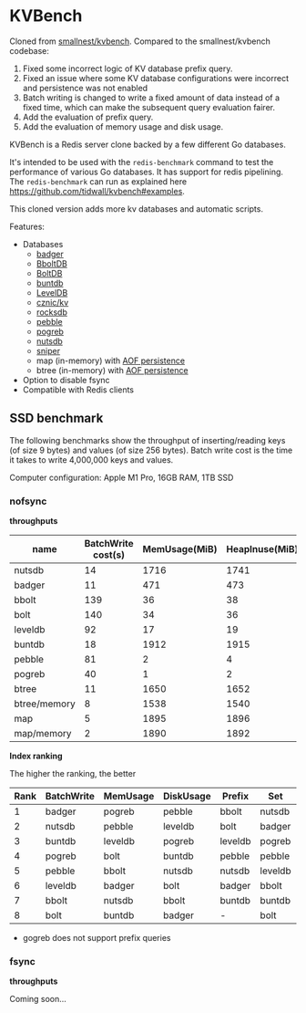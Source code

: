 # KVBench

Cloned from [smallnest/kvbench](https://github.com/smallnest/kvbench). Compared to the smallnest/kvbench codebase:
1. Fixed some incorrect logic of KV database prefix query.
2. Fixed an issue where some KV database configurations were incorrect and persistence was not enabled
3. Batch writing is changed to write a fixed amount of data instead of a fixed time, which can make the subsequent query evaluation fairer.
4. Add the evaluation of prefix query.
5. Add the evaluation of memory usage and disk usage.

KVBench is a Redis server clone backed by a few different Go databases. 

It's intended to be used with the `redis-benchmark` command to test the
performance of various Go databases.  It has support for redis pipelining. The
`redis-benchmark` can run as explained here https://github.com/tidwall/kvbench#examples.

This cloned version adds more kv databases and automatic scripts.

Features:

- Databases
  - [badger](https://github.com/dgraph-io/badger)
  - [BboltDB](https://go.etcd.io/bbolt)
  - [BoltDB](https://github.com/boltdb/bolt)
  - [buntdb](https://github.com/tidwall/buntdb)
  - [LevelDB](https://github.com/syndtr/goleveldb)
  - [cznic/kv](https://github.com/cznic/kv)
  - [rocksdb](https://github.com/tecbot/gorocksdb)
  - [pebble](https://github.com/cockroachdb/pebble)
  - [pogreb](https://github.com/akrylysov/pogreb)
  - [nutsdb](https://github.com/xujiajun/nutsdb)
  - [sniper](https://github.com/recoilme/sniper)
  - map (in-memory) with [AOF persistence](https://redis.io/topics/persistence)
  - btree (in-memory) with [AOF persistence](https://redis.io/topics/persistence)
- Option to disable fsync
- Compatible with Redis clients


## SSD benchmark
The following benchmarks show the throughput of inserting/reading keys (of size
9 bytes) and values (of size 256 bytes). Batch write cost is the time it takes to write 4,000,000 keys and values.

Computer configuration: Apple M1 Pro, 16GB RAM, 1TB SSD

### nofsync

**throughputs**

| name | BatchWrite cost(s) | MemUsage(MiB) | HeapInuse(MiB) | DiskUsage(MiB) | Keys op/s | Set op/s | Get op/s | Setmixed op/s | Getmixed op/s | Del op/s |
| --- | --- | --- | --- | --- | -- | --- | --- | --- | --- | --- |
| nutsdb | 14 | 1716 | 1741 | 1280 | 135690 | 112565 | 1604634 | 24623 | 274211 | 147513 |
| badger | 11 | 471 | 473 | 2369 | 27352 | 87116 | 547923 | 8317 | 376446 | 121904 |
| bbolt | 139 | 36 | 38 | 1584 | 739850 | 22814 | 781529 | 11605 | 603891 | 92845 |
| bolt | 140 | 34 | 36 | 1584 | 733836 | 19607 | 731267 | 9719 | 542892 | 22224 |
| leveldb | 92 | 17 | 19 | 1060 | 175546 | 56641 | 481400 | 37804 | 94591 | 390857 |
| buntdb | 18 | 1912 | 1915 | 1264 | 411 | 19757 | 2098415 | 8102 | 82720 | 267903 |
| pebble | 81 | 2 | 4 | 1052 | 168755 | 62585 | 559572 | 66058 | 67319 | 384918 |
| pogreb | 40 | 1 | 2 | 1154 | - | 77509 | 2256807 | 45270 | 457269 | 1179826 |
| btree | 11 | 1650 | 1652 | 1113 | 1096963 | 189305 | 2293178 | 64222 | 658351 | 1418046 |
| btree/memory | 8 | 1538 | 1540 | 1018058 | 919914 | 2215700 | 68597 | 806471 | 815062 |  |
| map | 5 | 1895 | 1896 | 1113 | 2364810 | 181388 | 5585045 | 98508 | 1111368 | 2514275 |
| map/memory | 2 | 1890 | 1892 | 2397553 | 1084926 | 5380740 | 125090 | 1994535 | 1991464 |  |

**Index ranking**

The higher the ranking, the better

| Rank | BatchWrite | MemUsage | DiskUsage | Prefix  | Set | Get | Setmixed | Getmixed | Delete  |
|------|-----------| --- | --- |---------| --- | --- | --- | --- |---------|
| 1    | badger    | pogreb | pebble | bbolt   | nutsdb | pogreb | pebble | bbolt | pogreb  |
| 2    | nutsdb    | pebble | leveldb | bolt    | badger | buntdb | pogreb | bolt | leveldb |
| 3    | buntdb    | leveldb | pogreb | leveldb | pogreb | nutsdb | leveldb | pogreb | pebble  |
| 4    | pogreb    | bolt | buntdb | pebble  | pebble | bbolt | nutsdb | badger | buntdb  |
| 5    | pebble    | bbolt | nutsdb | nutsdb  | leveldb | bolt | bbolt | nutsdb | nutsdb  |
| 6    | leveldb   | badger | bolt | badger  | bbolt | pebble | bolt | leveldb | badger  |
| 7    | bbolt     | nutsdb | bbolt | buntdb  | buntdb | badger | badger | buntdb | bbolt   |
| 8    | bolt      | buntdb | badger | -       | bolt | leveldb | buntdb | pebble | bolt    |

* gogreb does not support prefix queries

### fsync

**throughputs**

Coming soon...



